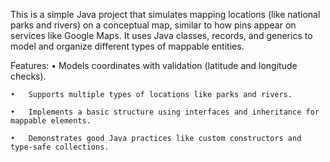 This is a simple Java project that simulates mapping locations (like national parks and rivers) on a conceptual map, similar to how pins appear on services like Google Maps. It uses Java classes, records, and generics to model and organize different types of mappable entities.

Features:
	•	Models coordinates with validation (latitude and longitude checks).
 
	•	Supports multiple types of locations like parks and rivers.
 
	•	Implements a basic structure using interfaces and inheritance for mappable elements.
 
	•	Demonstrates good Java practices like custom constructors and type-safe collections.
 
